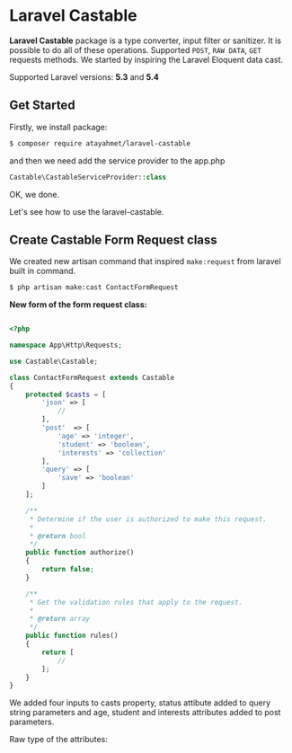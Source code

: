 # Laravel Castable

**Laravel Castable** package is a type converter, input filter or sanitizer. It is possible to do all of these operations. Supported `POST`, `RAW DATA`, `GET` requests methods. We started by inspiring the Laravel Eloquent data cast.

Supported Laravel versions: **5.3** and **5.4**

## Get Started

Firstly, we install package:

```sh
$ composer require atayahmet/laravel-castable
```

and then we need add the service provider to the app.php

```php
Castable\CastableServiceProvider::class
```

OK, we done.

Let's see how to use the laravel-castable.

## Create Castable Form Request class

We created new artisan command that inspired `make:request` from laravel built in command.

```sh
$ php artisan make:cast ContactFormRequest
```

**New form of the form request class:**

```php

<?php

namespace App\Http\Requests;

use Castable\Castable;

class ContactFormRequest extends Castable
{
    protected $casts = [
        'json' => [
            //
        ],
        'post'  => [
            'age' => 'integer',
            'student' => 'boolean',
            'interests' => 'collection'
        ],
        'query' => [
            'save' => 'boolean'
        ]
    ];

    /**
     * Determine if the user is authorized to make this request.
     *
     * @return bool
     */
    public function authorize()
    {
        return false;
    }

    /**
     * Get the validation rules that apply to the request.
     *
     * @return array
     */
    public function rules()
    {
        return [
            //
        ];
    }
}
```

We added four inputs to casts property, status attibute added to query string parameters and age, student and interests attributes added to post parameters.

Raw type of the attributes:
